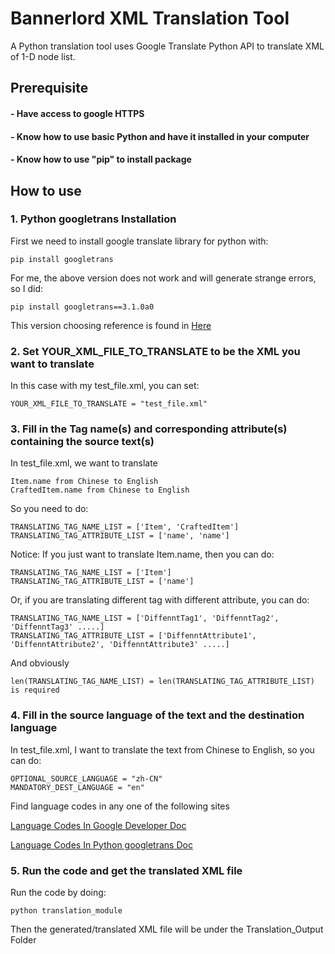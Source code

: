 # Bannerlord XML Translation Tool
A Python translation tool uses Google Translate Python API to translate XML of 1-D node list.

## Prerequisite
#### **- Have access to google HTTPS**
#### **- Know how to use basic Python and have it installed in your computer**
#### **- Know how to use "pip" to install package**

## How to use
### 1. Python googletrans Installation
First we need to install google translate library for python with:
```
pip install googletrans 
```
For me, the above version does not work and will generate strange errors, so I did:
```
pip install googletrans==3.1.0a0
```
This version choosing reference is found in [Here](https://stackoverflow.com/questions/52455774/googletrans-stopped-working-with-error-nonetype-object-has-no-attribute-group)

### 2. Set YOUR_XML_FILE_TO_TRANSLATE to be the XML you want to translate
In this case with my test_file.xml, you can set:
```
YOUR_XML_FILE_TO_TRANSLATE = "test_file.xml"
```

### 3. Fill in the Tag name(s) and corresponding attribute(s) containing the source text(s)
In test_file.xml, we want to translate
```
Item.name from Chinese to English
CraftedItem.name from Chinese to English
```
So you need to do:
```
TRANSLATING_TAG_NAME_LIST = ['Item', 'CraftedItem']
TRANSLATING_TAG_ATTRIBUTE_LIST = ['name', 'name']
```

Notice: 
If you just want to translate Item.name, then you can do:
```
TRANSLATING_TAG_NAME_LIST = ['Item']
TRANSLATING_TAG_ATTRIBUTE_LIST = ['name']
```
Or, if you are translating different tag with different attribute, you can do:
```
TRANSLATING_TAG_NAME_LIST = ['DiffenntTag1', 'DiffenntTag2', 'DiffenntTag3' .....]
TRANSLATING_TAG_ATTRIBUTE_LIST = ['DiffenntAttribute1', 'DiffenntAttribute2', 'DiffenntAttribute3' .....]
```
And obviously 
```
len(TRANSLATING_TAG_NAME_LIST) = len(TRANSLATING_TAG_ATTRIBUTE_LIST) is required
```

### 4. Fill in the source language of the text and the destination language
In test_file.xml, I want to translate the text from Chinese to English, so you can do:
```
OPTIONAL_SOURCE_LANGUAGE = "zh-CN"
MANDATORY_DEST_LANGUAGE = "en"
```

Find language codes in any one of the following sites

[Language Codes In Google Developer Doc](https://developers.google.com/admin-sdk/directory/v1/languages)

[Language Codes In Python googletrans Doc](https://py-googletrans.readthedocs.io/en/latest/#googletrans-languages)

### 5. Run the code and get the translated XML file
Run the code by doing:
```
python translation_module
```
Then the generated/translated XML file will be under the Translation_Output Folder
